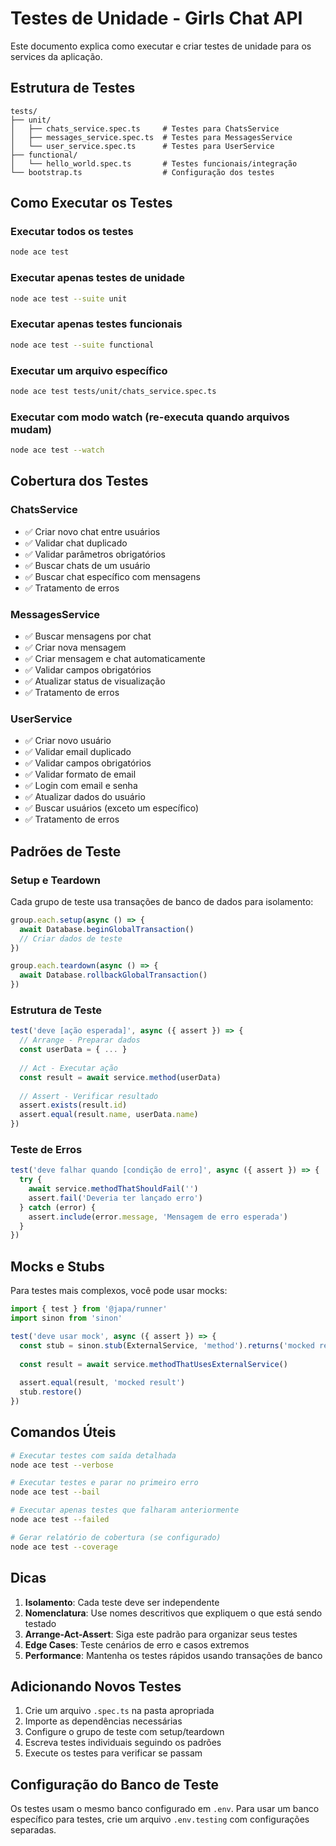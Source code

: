 # Testes de Unidade - Girls Chat API

Este documento explica como executar e criar testes de unidade para os services da aplicação.

## Estrutura de Testes

```
tests/
├── unit/
│   ├── chats_service.spec.ts     # Testes para ChatsService
│   ├── messages_service.spec.ts  # Testes para MessagesService
│   └── user_service.spec.ts      # Testes para UserService
├── functional/
│   └── hello_world.spec.ts       # Testes funcionais/integração
└── bootstrap.ts                  # Configuração dos testes
```

## Como Executar os Testes

### Executar todos os testes
```bash
node ace test
```

### Executar apenas testes de unidade
```bash
node ace test --suite unit
```

### Executar apenas testes funcionais
```bash
node ace test --suite functional
```

### Executar um arquivo específico
```bash
node ace test tests/unit/chats_service.spec.ts
```

### Executar com modo watch (re-executa quando arquivos mudam)
```bash
node ace test --watch
```

## Cobertura dos Testes

### ChatsService
- ✅ Criar novo chat entre usuários
- ✅ Validar chat duplicado
- ✅ Validar parâmetros obrigatórios
- ✅ Buscar chats de um usuário
- ✅ Buscar chat específico com mensagens
- ✅ Tratamento de erros

### MessagesService
- ✅ Buscar mensagens por chat
- ✅ Criar nova mensagem
- ✅ Criar mensagem e chat automaticamente
- ✅ Validar campos obrigatórios
- ✅ Atualizar status de visualização
- ✅ Tratamento de erros

### UserService
- ✅ Criar novo usuário
- ✅ Validar email duplicado
- ✅ Validar campos obrigatórios
- ✅ Validar formato de email
- ✅ Login com email e senha
- ✅ Atualizar dados do usuário
- ✅ Buscar usuários (exceto um específico)
- ✅ Tratamento de erros

## Padrões de Teste

### Setup e Teardown
Cada grupo de teste usa transações de banco de dados para isolamento:
```typescript
group.each.setup(async () => {
  await Database.beginGlobalTransaction()
  // Criar dados de teste
})

group.each.teardown(async () => {
  await Database.rollbackGlobalTransaction()
})
```

### Estrutura de Teste
```typescript
test('deve [ação esperada]', async ({ assert }) => {
  // Arrange - Preparar dados
  const userData = { ... }
  
  // Act - Executar ação
  const result = await service.method(userData)
  
  // Assert - Verificar resultado
  assert.exists(result.id)
  assert.equal(result.name, userData.name)
})
```

### Teste de Erros
```typescript
test('deve falhar quando [condição de erro]', async ({ assert }) => {
  try {
    await service.methodThatShouldFail('')
    assert.fail('Deveria ter lançado erro')
  } catch (error) {
    assert.include(error.message, 'Mensagem de erro esperada')
  }
})
```

## Mocks e Stubs

Para testes mais complexos, você pode usar mocks:
```typescript
import { test } from '@japa/runner'
import sinon from 'sinon'

test('deve usar mock', async ({ assert }) => {
  const stub = sinon.stub(ExternalService, 'method').returns('mocked result')
  
  const result = await service.methodThatUsesExternalService()
  
  assert.equal(result, 'mocked result')
  stub.restore()
})
```

## Comandos Úteis

```bash
# Executar testes com saída detalhada
node ace test --verbose

# Executar testes e parar no primeiro erro
node ace test --bail

# Executar apenas testes que falharam anteriormente
node ace test --failed

# Gerar relatório de cobertura (se configurado)
node ace test --coverage
```

## Dicas

1. **Isolamento**: Cada teste deve ser independente
2. **Nomenclatura**: Use nomes descritivos que expliquem o que está sendo testado
3. **Arrange-Act-Assert**: Siga este padrão para organizar seus testes
4. **Edge Cases**: Teste cenários de erro e casos extremos
5. **Performance**: Mantenha os testes rápidos usando transações de banco

## Adicionando Novos Testes

1. Crie um arquivo `.spec.ts` na pasta apropriada
2. Importe as dependências necessárias
3. Configure o grupo de teste com setup/teardown
4. Escreva testes individuais seguindo os padrões
5. Execute os testes para verificar se passam

## Configuração do Banco de Teste

Os testes usam o mesmo banco configurado em `.env`. Para usar um banco específico para testes, crie um arquivo `.env.testing` com configurações separadas.
